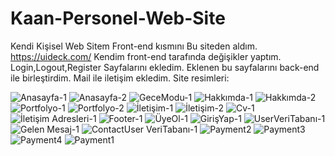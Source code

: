 # Kaan-Personel-Web-Site
Kendi Kişisel Web Sitem
Front-end kısmını Bu siteden aldım.
https://uideck.com/
Kendim front-end tarafında değişikler yaptım.
Login,Logout,Register Sayfalarını ekledim.
Eklenen bu sayfalarını back-end ile birleştirdim.
Mail ile iletişim ekledim.
Site resimleri:

![Anasayfa-1](https://user-images.githubusercontent.com/98158194/197523192-9407699d-dbe0-4bc8-aa53-e5ecc6c1210b.png)
![Anasayfa-2](https://user-images.githubusercontent.com/98158194/197523214-f4699c61-2eb4-420a-9293-755adbb4e277.png)
![GeceModu-1](https://user-images.githubusercontent.com/98158194/198896575-085d7363-d038-4f55-9a42-721ee6d800b7.png)
![Hakkımda-1](https://user-images.githubusercontent.com/98158194/197523247-666529f9-0770-4396-8118-616998e234d6.png)
![Hakkımda-2](https://user-images.githubusercontent.com/98158194/197523253-4252fe61-5698-4032-8f45-de3c8fc6f2fc.png)
![Portfolyo-1](https://user-images.githubusercontent.com/98158194/197523289-b896ea4b-f03e-4851-b337-74745cdb8531.png)
![Portfolyo-2](https://user-images.githubusercontent.com/98158194/197523300-2dcc6b5a-f080-489a-8e9f-c345e62ea513.png)
![İletişim-1](https://user-images.githubusercontent.com/98158194/197523327-47cd9467-84d4-44d8-9bdf-01de52f05929.png)
![İletişim-2](https://user-images.githubusercontent.com/98158194/197523341-bfbd951a-5aaa-4256-bc97-4b74f2ee8014.png)
![Cv-1](https://user-images.githubusercontent.com/98158194/198896589-63bf8c8b-2115-4272-b8ab-0df75189dc8a.png)
![İletişim Adresleri-1](https://user-images.githubusercontent.com/98158194/198896598-b6742c13-5aee-407f-807d-b2931b9bae95.png)
![Footer-1](https://user-images.githubusercontent.com/98158194/197523366-8e713a33-9fea-4ffe-87ae-4224ffb5969d.png)
![ÜyeOl-1](https://user-images.githubusercontent.com/98158194/197523375-9b9e26bb-5016-4ec9-aa51-aba03440494e.png)
![GirişYap-1](https://user-images.githubusercontent.com/98158194/197523385-8b961415-1ffc-4410-8619-81594b85e369.png)
![UserVeriTabanı-1](https://user-images.githubusercontent.com/98158194/197810381-83597d67-6a3a-4fb7-88e0-cbc591a81233.png)
![Gelen Mesaj-1](https://user-images.githubusercontent.com/98158194/197810414-431457c1-a6dc-4168-9d1b-1f2326c9936e.png)
![ContactUser VeriTabanı-1](https://user-images.githubusercontent.com/98158194/197810433-eead6ebf-f9e5-4913-baaa-8243a7fd0c53.png)
![Payment2](https://user-images.githubusercontent.com/98158194/200348071-4c65b510-f986-4e80-878d-8ed9df61532e.png)
![Payment3](https://user-images.githubusercontent.com/98158194/200348084-fb487fa8-be38-4fca-9e28-2dd9103cdf47.png)
![Payment4](https://user-images.githubusercontent.com/98158194/200348097-a2b20539-6000-4420-b134-ee256b42dc9c.png)
![Payment1](https://user-images.githubusercontent.com/98158194/200348117-0b694e04-e847-44bf-acfe-6358de096019.png)
